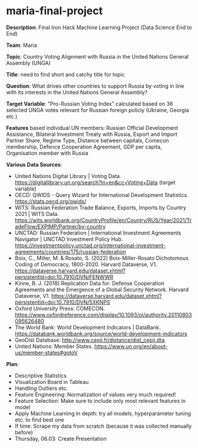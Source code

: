 # maria-final-project

**Description**: Final Iron Hack Machine Learning Project (Data Science End to End)

**Team**: Maria

**Topic**: Country Voting Alignment with Russia in the United Nations General Assembly (UNGA) 

**Title**: need to find short and catchy title for topic

**Question**: What drives other countries to support Russia by voting in line with its interests in the United Nations General Assembly? 

**Target Variable**: "Pro-Russian Voting Index" calculated based on 36 selected UNGA votes relevant for Russian foreign policiy (Ukraine, Georgia etc.) 

**Features** based individual UN members: Russian Official Development Assistance, Bilateral Investment Treaty with Russia, Export and Import Partner Share, Regime Type, Distance between capitals, Comecon membership, Defence Cooperation Agreement, GDP per capita, Organisation member with Russia 

**Various Data Sources**: 
- United Nations Digital Library | Voting Data. https://digitallibrary.un.org/search?ln=en&cc=Voting+Data (target variable)
- OECD: QWIDS - Query Wizard for International Development Statistics. https://stats.oecd.org/qwids/
- WITS: Russian Federation Trade Balance, Exports, Imports by Country 2021 | WITS Data. https://wits.worldbank.org/CountryProfile/en/Country/RUS/Year/2021/TradeFlow/EXPIMP/Partner/by-country
- UNCTAD: Russian Federation | International Investment Agreements Navigator | UNCTAD Investment Policy Hub. https://investmentpolicy.unctad.org/international-investment-agreements/countries/175/russian-federation
- Boix, C., Miller, M. & Rosato, S. (2022) Boix-Miller-Rosato Dichotomous Coding of Democracy, 1800-2020. Harvard Dataverse, V1. https://dataverse.harvard.edu/dataset.xhtml?persistentId=doi:10.7910/DVN/FENWWR
- Kinne, B. J. (2018) Replication Data for: Defense Cooperation Agreements and the Emergence of a Global Security Network. Harvard Dataverse, V1. https://dataverse.harvard.edu/dataset.xhtml?persistentId=doi:10.7910/DVN/5XKNPS
- Oxford University Press: COMECON. https://www.oxfordreference.com/display/10.1093/oi/authority.20110803095626480
- The World Bank: World Development Indicators | DataBank. https://databank.worldbank.org/source/world-development-indicators
- GeoDist Database: http://www.cepii.fr/distance/dist_cepii.dta.
- United Nations: Member States. https://www.un.org/en/about-us/member-states#gotoV

**Plan**: 
- Descriptive Statistics
- Visualization Board in Tableau
- Handling Outliers etc.
- Feature Engineering: Normalization of values very much required!
- Feature Selection: Make sure to include only most relevant features in model
- Apply Machine Learning in depth: try all models, hyperparameter tuning etc. to find best one 
- If time: Scrape my data from scratch (because it was collected manually before)
- Thursday, 06.03: Create Presentation
